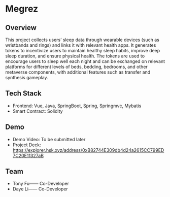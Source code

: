 # Megrez
## Overview
This project collects users’ sleep data through wearable devices (such as wristbands and rings) and links it with relevant health apps. It generates tokens to incentivize users to maintain healthy sleep habits, improve deep sleep duration, and ensure physical health. The tokens are used to encourage users to sleep well each night and can be exchanged on relevant platforms for different levels of beds, bedding, bedrooms, and other metaverse components, with additional features such as transfer and synthesis gameplay.
## Tech Stack
- Frontend: Vue, Java, SpringBoot, Spring, Springmvc, Mybatis
- Smart Contract: Solidity

## Demo
- Demo Video:  To be submitted later
- Project Deck: https://explorer.hsk.xyz/address/0xB82744E309db4d24a2615CC799ED7C20E11327aB

## Team
- Tony Fu—— Co-Developer
- Daye Li—— Co-Developer

